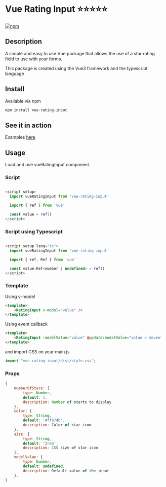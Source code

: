 # Vue Rating Input ⭐⭐⭐⭐⭐

[![npm](https://img.shields.io/npm/v/vue-rating-input)](https://www.npmjs.com/package/vue-rating-input)

## Description
A simple and easy to use Vue package that allows the use of a star rating field to use with your forms.

This package is created using the Vue3 framework and the typescript language


## Install
Available via npm
```sh
npm install vue-rating-input
```

## See it in action
Examples [here](https://vue-pmuxjd.stackblitz.io)

## Usage
Load and use vueRatingInput component.

### Script
```javascript

<script setup>
  import vueRatingInput from 'vue-rating-input'

  import { ref } from 'vue'

  const value = ref()
</script>
```
### Script using Typescript
```javascript

<script setup lang="ts">
  import vueRatingInput from 'vue-rating-input'

  import { ref, Ref } from 'vue'

  const value:Ref<number | undefined> = ref()
</script>
```

### Template

Using v-model
```html
<template>
    <RatingInput v-model="value" />
</template>
```

Using event callback
```html
<template>
    <RatingInput :modelValue="value" @update:modelValue="value = $event" />
</template>
```

and import CSS on your main.js
```javascript
import "vue-rating-input/dist/style.css";
```

### Props
```javascript
{
    numberOfStars: {
        type: Number,
        default: 5,
        description: Number of starts to display
    },
    color: {
        type: String,
        default: '#ffb74b',
        description: Color of star icon
    },
    size: {
        type: String,
        default: '2rem',
        description: CSS size of star icon
    },
    modelValue: {
        type: Number,
        default: undefined,
        description: Default value of the input
    },
}
```